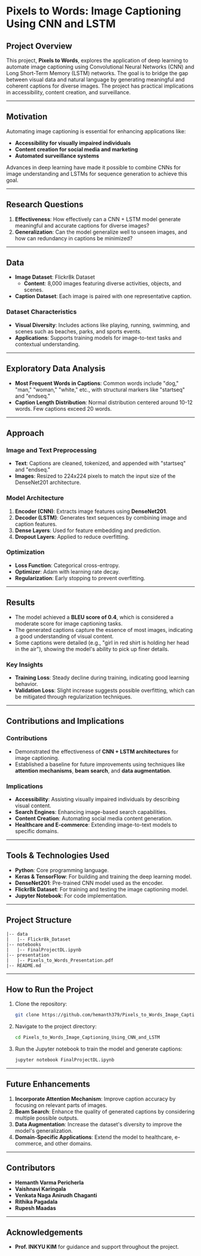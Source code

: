 # Pixels to Words: Image Captioning Using CNN and LSTM

## Project Overview
This project, **Pixels to Words**, explores the application of deep learning to automate image captioning using Convolutional Neural Networks (CNN) and Long Short-Term Memory (LSTM) networks. The goal is to bridge the gap between visual data and natural language by generating meaningful and coherent captions for diverse images. The project has practical implications in accessibility, content creation, and surveillance.

---

## Motivation
Automating image captioning is essential for enhancing applications like:
- **Accessibility for visually impaired individuals**
- **Content creation for social media and marketing**
- **Automated surveillance systems**

Advances in deep learning have made it possible to combine CNNs for image understanding and LSTMs for sequence generation to achieve this goal.

---

## Research Questions
1. **Effectiveness**: How effectively can a CNN + LSTM model generate meaningful and accurate captions for diverse images?
2. **Generalization**: Can the model generalize well to unseen images, and how can redundancy in captions be minimized?

---

## Data
- **Image Dataset**: Flickr8k Dataset
  - **Content**: 8,000 images featuring diverse activities, objects, and scenes.
- **Caption Dataset**: Each image is paired with one representative caption.

### Dataset Characteristics
- **Visual Diversity**: Includes actions like playing, running, swimming, and scenes such as beaches, parks, and sports events.
- **Applications**: Supports training models for image-to-text tasks and contextual understanding.

---

## Exploratory Data Analysis
- **Most Frequent Words in Captions**: Common words include "dog," "man," "woman," "white," etc., with structural markers like "startseq" and "endseq."
- **Caption Length Distribution**: Normal distribution centered around 10-12 words. Few captions exceed 20 words.

---

## Approach
### Image and Text Preprocessing
- **Text**: Captions are cleaned, tokenized, and appended with "startseq" and "endseq."
- **Images**: Resized to 224x224 pixels to match the input size of the DenseNet201 architecture.

### Model Architecture
1. **Encoder (CNN)**: Extracts image features using **DenseNet201**.
2. **Decoder (LSTM)**: Generates text sequences by combining image and caption features.
3. **Dense Layers**: Used for feature embedding and prediction.
4. **Dropout Layers**: Applied to reduce overfitting.

### Optimization
- **Loss Function**: Categorical cross-entropy.
- **Optimizer**: Adam with learning rate decay.
- **Regularization**: Early stopping to prevent overfitting.

---

## Results
- The model achieved a **BLEU score of 0.4**, which is considered a moderate score for image captioning tasks.
- The generated captions capture the essence of most images, indicating a good understanding of visual content.
- Some captions were detailed (e.g., "girl in red shirt is holding her head in the air"), showing the model's ability to pick up finer details.

### Key Insights
- **Training Loss**: Steady decline during training, indicating good learning behavior.
- **Validation Loss**: Slight increase suggests possible overfitting, which can be mitigated through regularization techniques.

---

## Contributions and Implications
### Contributions
- Demonstrated the effectiveness of **CNN + LSTM architectures** for image captioning.
- Established a baseline for future improvements using techniques like **attention mechanisms**, **beam search**, and **data augmentation**.

### Implications
- **Accessibility**: Assisting visually impaired individuals by describing visual content.
- **Search Engines**: Enhancing image-based search capabilities.
- **Content Creation**: Automating social media content generation.
- **Healthcare and E-commerce**: Extending image-to-text models to specific domains.

---

## Tools & Technologies Used
- **Python**: Core programming language.
- **Keras & TensorFlow**: For building and training the deep learning model.
- **DenseNet201**: Pre-trained CNN model used as the encoder.
- **Flickr8k Dataset**: For training and testing the image captioning model.
- **Jupyter Notebook**: For code implementation.

---

## Project Structure
```
|-- data
|   |-- Flickr8k_Dataset
|-- notebooks
|   |-- FinalProjectDL.ipynb
|-- presentation
|   |-- Pixels_to_Words_Presentation.pdf
|-- README.md
```

---

## How to Run the Project
1. Clone the repository:
   ```bash
   git clone https://github.com/hemanth379/Pixels_to_Words_Image_Captioning_Using_CNN_and_LSTM.git
   ```
2. Navigate to the project directory:
   ```bash
   cd Pixels_to_Words_Image_Captioning_Using_CNN_and_LSTM
   ```
3. Run the Jupyter notebook to train the model and generate captions:
   ```bash
   jupyter notebook FinalProjectDL.ipynb
   ```

---

## Future Enhancements
1. **Incorporate Attention Mechanism**: Improve caption accuracy by focusing on relevant parts of images.
2. **Beam Search**: Enhance the quality of generated captions by considering multiple possible outputs.
3. **Data Augmentation**: Increase the dataset's diversity to improve the model's generalization.
4. **Domain-Specific Applications**: Extend the model to healthcare, e-commerce, and other domains.

---

## Contributors
- **Hemanth Varma Pericherla**
- **Vaishnavi Karingala**
- **Venkata Naga Anirudh Chaganti**
- **Rithika Pagadala**
- **Rupesh Maadas**

---

## Acknowledgements
- **Prof. INKYU  KIM** for guidance and support throughout the project. 
